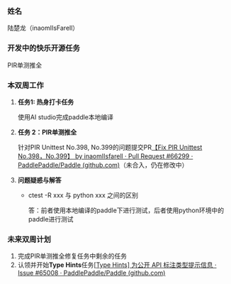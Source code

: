 
### 姓名

陆楚龙（inaomIIsFarell）

### 开发中的快乐开源任务

PIR单测推全

### 本双周工作

1. **任务1: 热身打卡任务**

   使用AI studio完成paddle本地编译

2. **任务 2：PIR单测推全**

   针对PIR Unittest No.398, No.399的问题提交PR[【Fix PIR Unittest No.398，No.399】 by inaomIIsfarell · Pull Request #66299 · PaddlePaddle/Paddle (github.com)](https://github.com/PaddlePaddle/Paddle/pull/66299)（未合入，仍在修改中）

3. **问题疑惑与解答**

   - ctest -R xxx 与 python xxx 之间的区别

     答：前者使用本地编译的paddle下进行测试，后者使用python环境中的paddle进行测试

### 未来双周计划

1. 完成PIR单测推全修复任务中剩余的任务
2. 认领并开始**Type Hints**任务[[Type Hints\] 为公开 API 标注类型提示信息 · Issue #65008 · PaddlePaddle/Paddle (github.com)](https://github.com/PaddlePaddle/Paddle/issues/65008)
